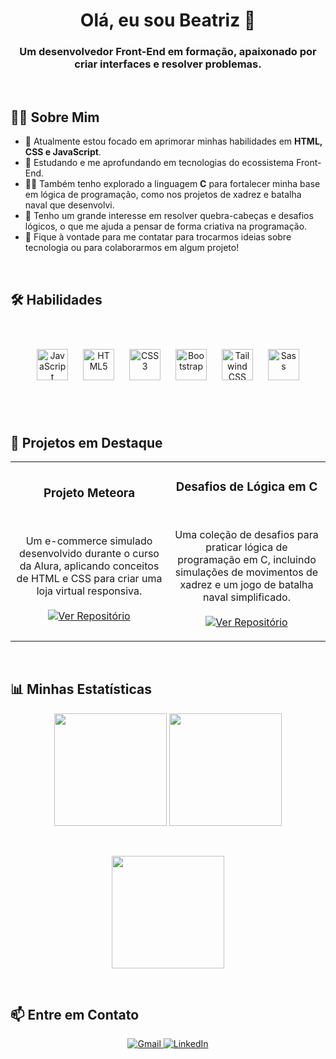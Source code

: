 

<h1 align="center">
  Olá, eu sou Beatriz 👋
</h1>
<h3 align="center">
  Um desenvolvedor Front-End em formação, apaixonado por criar interfaces e resolver problemas.
</h3>

<br>

## 👨‍💻 Sobre Mim

- 🔭 Atualmente estou focado em aprimorar minhas habilidades em **HTML, CSS e JavaScript**.
- 🌱 Estudando e me aprofundando em tecnologias do ecossistema Front-End.
- 👨‍💻 Também tenho explorado a linguagem **C** para fortalecer minha base em lógica de programação, como nos projetos de xadrez e batalha naval que desenvolvi.
- 🤔 Tenho um grande interesse em resolver quebra-cabeças e desafios lógicos, o que me ajuda a pensar de forma criativa na programação.
- 💬 Fique à vontade para me contatar para trocarmos ideias sobre tecnologia ou para colaborarmos em algum projeto!

<br>

## 🛠️ Habilidades

<br/>  
<p align="center"> 
<a href="https://www.javascript.com/" target="_blank"><img style="margin: 10px" src="https://profilinator.rishav.dev/skills-assets/javascript-original.svg" alt="JavaScript" height="50" /></a> 
<a href="https://en.wikipedia.org/wiki/HTML5" target="_blank"><img style="margin: 10px" src="https://profilinator.rishav.dev/skills-assets/html5-original-wordmark.svg" alt="HTML5" height="50" /></a>  
<a href="https://www.w3schools.com/css/" target="_blank"><img style="margin: 10px" src="https://profilinator.rishav.dev/skills-assets/css3-original-wordmark.svg" alt="CSS3" height="50" /></a>  
<a href="https://getbootstrap.com/docs/3.4/javascript/" target="_blank"><img style="margin: 10px" src="https://profilinator.rishav.dev/skills-assets/bootstrap-plain.svg" alt="Bootstrap" height="50" /></a>  
<a href="https://www.tailwindcss.com/" target="_blank"><img style="margin: 10px" src="https://profilinator.rishav.dev/skills-assets/tailwindcss.svg" alt="Tailwind CSS" height="50" /></a>
<a href="https://sass-lang.com/" target="_blank"><img style="margin: 10px" src="https://profilinator.rishav.dev/skills-assets/sass-original.svg" alt="Sass" height="50" /></a>  
</p>

<br/>  


<br>

## 🚀 Projetos em Destaque

<table>
  <tr>
    <td width="50%">
      <h3 align="center">Projeto Meteora</h3>
      <p align="center">
        <a href="https://github.com/Biamart07/projeto-meteora" target="_blank">
          </a>
        <br>
        <p align="center">
          Um e-commerce simulado desenvolvido durante o curso da Alura, aplicando conceitos de HTML e CSS para criar uma loja virtual responsiva.
          <br><br>
          <a href="[LINK_PARA_SEU_REPOSITÓRIO_METEORA]" target="_blank">
            <img src="https://img.shields.io/badge/Ver%20Repositório-303030?style=for-the-badge&logo=github&logoColor=white" alt="Ver Repositório">
          </a>
          </p>
      </p>
    </td>
    <td width="50%">
      <h3 align="center">Desafios de Lógica em C</h3>
      <p align="center">
        <a href="[LINK_PARA_SEU_REPOSITÓRIO_COM_DESAFIOS_C]" target="_blank">
          </a>
        <br>
        <p align="center">
          Uma coleção de desafios para praticar lógica de programação em C, incluindo simulações de movimentos de xadrez e um jogo de batalha naval simplificado.
          <br><br>
          <a href="[https://github.com/Cursos-TI/desafio-xadrez-Biamart07]" target="_blank">
            <img src="https://img.shields.io/badge/Ver%20Repositório-303030?style=for-the-badge&logo=github&logoColor=white" alt="Ver Repositório">
          </a>
        </p>
      </p>
    </td>
  </tr>
</table>

<br>

## 📊 Minhas Estatísticas

<p align="center">
  <img height="180em" src="https://github-readme-stats.vercel.app/api?username=Biamart07&show_icons=true&theme=dracula&include_all_commits=true&count_private=true"/>
  <img height="180em" src="https://github-readme-stats.vercel.app/api/top-langs/?username=Biamart07&layout=compact&langs_count=7&theme=dracula"/>
</p>

<br>

<p align="center">
<img height="180em" src="https://github-readme-stats.vercel.app/api/wakatime?username=Biamart07&layout=compact&theme=omni">
</p>

<br>

## 📫 Entre em Contato

<p align="center">
  <a href="mailto:biamart2009@gmail.com">
    <img src="https://img.shields.io/badge/Gmail-D14836?style=for-the-badge&logo=gmail&logoColor=white" alt="Gmail">
  </a>
  <a href="https://www.linkedin.com/in/beatriz-martins-5b3886378/" target="_blank">
    <img src="https://img.shields.io/badge/LinkedIn-0077B5?style=for-the-badge&logo=linkedin&logoColor=white" alt="LinkedIn">
  </a>
  </p>
